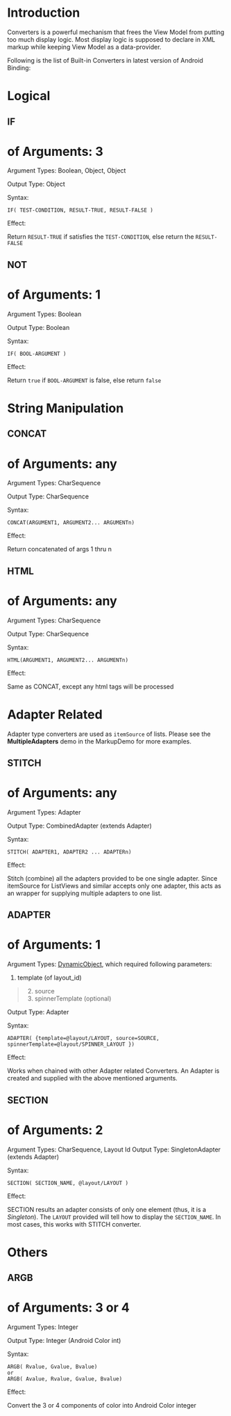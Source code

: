 # Introduction #

Converters is a powerful mechanism that frees the View Model from putting too much display logic. Most display logic is supposed to declare in XML markup while keeping View Model as a data-provider.

Following is the list of Built-in Converters in latest version of Android Binding:



# Logical #

## IF ##

# of Arguments: 3

Argument Types: Boolean, Object, Object

Output Type: Object

Syntax:
```
IF( TEST-CONDITION, RESULT-TRUE, RESULT-FALSE )
```

Effect:

Return `RESULT-TRUE` if satisfies the `TEST-CONDITION`, else return the `RESULT-FALSE`

## NOT ##

# of Arguments: 1

Argument Types: Boolean

Output Type: Boolean

Syntax:
```
IF( BOOL-ARGUMENT )
```

Effect:

Return `true` if `BOOL-ARGUMENT` is false, else return `false`

# String Manipulation #

## CONCAT ##

# of Arguments: any

Argument Types: CharSequence

Output Type: CharSequence

Syntax:
```
CONCAT(ARGUMENT1, ARGUMENT2... ARGUMENTn)
```

Effect:

Return concatenated of args 1 thru n

## HTML ##

# of Arguments: any

Argument Types: CharSequence

Output Type: CharSequence

Syntax:
```
HTML(ARGUMENT1, ARGUMENT2... ARGUMENTn)
```

Effect:

Same as CONCAT, except any html tags will be processed

# Adapter Related #

Adapter type converters are used as `itemSource` of lists. Please see the **MultipleAdapters** demo in the MarkupDemo for more examples.

## STITCH ##

# of Arguments: any

Argument Types: Adapter

Output Type: CombinedAdapter (extends Adapter)

Syntax:
```
STITCH( ADAPTER1, ADAPTER2 ... ADAPTERn)
```

Effect:

Stitch (combine) all the adapters provided to be one single adapter. Since itemSource for ListViews and similar accepts only one adapter, this acts as an wrapper for supplying multiple adapters to one list.

## ADAPTER ##

# of Arguments: 1

Argument Types: [DynamicObject](DynamicObject.md), which required following parameters:

  1. template (of layout\_id)
> 2. source
> 3. spinnerTemplate (optional)

Output Type: Adapter

Syntax:
```
ADAPTER( {template=@layout/LAYOUT, source=SOURCE, spinnerTemplate=@layout/SPINNER_LAYOUT })
```

Effect:

Works when chained with other Adapter related Converters. An Adapter is created and supplied with the above mentioned arguments.

## SECTION ##

# of Arguments: 2

Argument Types: CharSequence, Layout Id
Output Type: SingletonAdapter (extends Adapter)

Syntax:
```
SECTION( SECTION_NAME, @layout/LAYOUT )
```

Effect:

SECTION results an adapter consists of only one element (thus, it is a _Singleton_). The `LAYOUT` provided will tell how to display the `SECTION_NAME`. In most cases, this works with STITCH converter.

# Others #

## ARGB ##

# of Arguments: 3 or 4

Argument Types: Integer

Output Type: Integer (Android Color int)

Syntax:
```
ARGB( Rvalue, Gvalue, Bvalue)
or
ARGB( Avalue, Rvalue, Gvalue, Bvalue)
```

Effect:

Convert the 3 or 4 components of color into Android Color integer